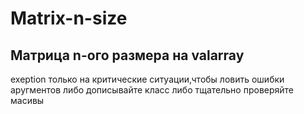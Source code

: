 # Matrix-n-size
Матрица n-ого размера на valarray
------------------
exeption только на критические ситуации,чтобы ловить ошибки аругментов либо дописывайте класс либо тщательно проверяйте масивы 

